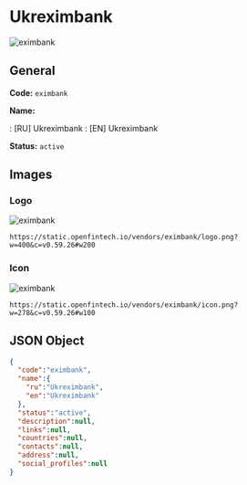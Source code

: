 
# Ukreximbank 
![eximbank](https://static.openfintech.io/vendors/eximbank/logo.png?w=400&c=v0.59.26#w200)  

## General 
 
**Code:** `eximbank` 
 
**Name:** 
 
:	[RU] Ukreximbank 
:	[EN] Ukreximbank 
 
**Status:** `active` 
 

## Images 

### Logo 
 
![eximbank](https://static.openfintech.io/vendors/eximbank/logo.png?w=400&c=v0.59.26#w200)  

```
https://static.openfintech.io/vendors/eximbank/logo.png?w=400&c=v0.59.26#w200
```  

### Icon 
 
![eximbank](https://static.openfintech.io/vendors/eximbank/icon.png?w=278&c=v0.59.26#w100)  

```
https://static.openfintech.io/vendors/eximbank/icon.png?w=278&c=v0.59.26#w100
```  

## JSON Object 

```json
{
  "code":"eximbank",
  "name":{
    "ru":"Ukreximbank",
    "en":"Ukreximbank"
  },
  "status":"active",
  "description":null,
  "links":null,
  "countries":null,
  "contacts":null,
  "address":null,
  "social_profiles":null
}
```  
